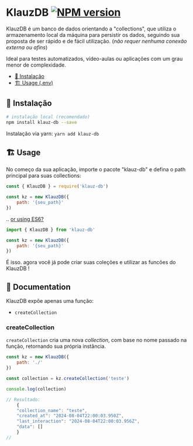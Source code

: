 # KlauzDB [![NPM version](https://img.shields.io/npm/v/klauz-db.svg?style=flat-square)](https://www.npmjs.com/package/klauz-db)

KlauzDB é um banco de dados orientando a "collections", que utiliza o armazenamento local da máquina para persistir os dados, seguindo sua proposta de ser rápido e de fácil utilização. (*não requer nenhuma conexão externa ou afins*)

Ideal para testes automatizados, vídeo-aulas ou aplicações com um grau menor de complexidade.


* [🌱 Instalação](#-Instalação)
* [🏗️ Usage (.env)](#%EF%B8%8F-usage)
<!-- * [🌴 Multiple Environments 🆕](#-manage-multiple-environments)
* [🚀 Deploying (.env.vault) 🆕](#-deploying)
* [📚 Examples](#-examples)
* [📖 Docs](#-documentation)
* [❓ FAQ](#-faq)
* [⏱️ Changelog](./CHANGELOG.md) -->

## 🌱 Instalação

```bash
# instalação local (recomendado)
npm install klauz-db --save
```

Instalação via yarn: `yarn add klauz-db`

## 🏗️ Usage

No começo da sua aplicação, importe o pacote "klauz-db" e defina o path principal para suas collections:

```javascript
const { KlauzDB } = require('klauz-db')

const kz = new KlauzDB({
    path: '{seu_path}'
})
```

.. [or using ES6?]()

```javascript
import { KlauzDB } from 'klauz-db'

const kz = new KlauzDB({
    path: '{seu_path}'
})
```

É isso. agora você já pode criar suas coleções e utilizar as funcões do KlauzDB !

## 📖 Documentation

KlauzDB expõe apenas uma função:

* `createCollection`

### createCollection

`createCollection` cria uma nova *collection*, com base no nome passado na função, retornando sua própria instância.

```js
const kz = new KlauzDB({
    path: './'
})

const collection = kz.createCollection('teste')

console.log(collection)

// Resultado:
    {
    "collection_name": "teste",
    "created_at": "2024-08-04T22:00:03.950Z",
    "last_interaction": "2024-08-04T22:00:03.956Z",
    "data": []
    }
//
```